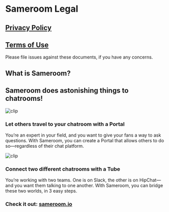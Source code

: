 # Sameroom Legal

## [Privacy Policy](https://github.com/sameroom/legal/blob/master/privacy-policy.md)
## [Terms of Use](https://github.com/sameroom/legal/blob/master/privacy-policy.md)

Please file issues against these documents, if you have any concerns.

## What is Sameroom?
## Sameroom does astonishing things to chatrooms!

![clip](https://sameroom-test.io/img/robot-portal-2x.png)

### Let others travel to your chatroom with a Portal
You’re an expert in your field, and you want to give your fans a way to ask questions. With Sameroom, you can create a Portal that allows others to do so—regardless of their chat platform.

![clip](https://sameroom-test.io/img/robot-tube-2x.png)

### Connect two different chatrooms with a Tube
You’re working with two teams. One is on Slack, the other is on HipChat—and you want them talking to one another. With Sameroom, you can bridge these two worlds, in 3 easy steps.

### Check it out: <a href="http://sameroom.io">sameroom.io</a>
